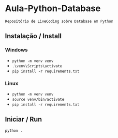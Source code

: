 # Aula-Python-Database
    Repositório de LiveCoding sobre Database em Python
 
## Instalação / Install
### Windows
<ul>
<li><code>python -m venv venv</code></li>
<li><code>.\venv\Scripts\activate</code></li>
<li><code>pip install -r requirements.txt</code></li>
</ul>

### Linux
<ul>
<li><code>python -m venv venv</code></li>
<li><code>source venv/bin/activate</code></li>
<li><code>pip install -r requirements.txt</code></li>
</ul>

## Iniciar / Run
<code>python .</code>
